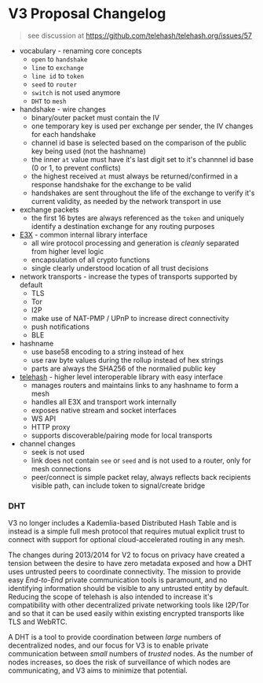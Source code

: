 V3 Proposal Changelog
=====================

> see discussion at
> https://github.com/telehash/telehash.org/issues/57

* vocabulary - renaming core concepts
  * `open` to `handshake`
  * `line` to `exchange`
  * `line id` to `token`
  * `seed` to `router`
  * `switch` is not used anymore
  * `DHT` to `mesh`
* handshake - wire changes
  * binary/outer packet must contain the IV
  * one temporary key is used per exchange per sender, the IV changes for each handshake
  * channel id base is selected based on the comparison of the public key being used (not the hashname)
  * the inner `at` value must have it's last digit set to it's channnel id base (0 or 1, to prevent conflicts)
  * the highest received `at` must always be returned/confirmed in a response handshake for the exchange to be valid
  * handshakes are sent throughout the life of the exchange to verify it's current validity, as needed by the network transport in use
* exchange packets
  * the first 16 bytes are always referenced as the `token` and uniquely identify a destination exchange for any routing purposes
* [E3X](E3X.md) - common internal library interface
  * all wire protocol processing and generation is *cleanly* separated from higher level logic
  * encapsulation of all crypto functions
  * single clearly understood location of all trust decisions
* network transports - increase the types of transports supported by default
  * TLS
  * Tor
  * I2P
  * make use of NAT-PMP / UPnP to increase direct connectivity
  * push notifications
  * BLE
* hashname
  * use base58 encoding to a string instead of hex
  * use raw byte values during the rollup instead of hex strings
  * parts are always the SHA256 of the normalied public key 
* [telehash](telehash.md) - higher level interoperable library with easy interface
  * manages routers and maintains links to any hashname to form a mesh
  * handles all E3X and transport work internally
  * exposes native stream and socket interfaces
  * WS API
  * HTTP proxy
  * supports discoverable/pairing mode for local transports
* channel changes
  * seek is not used
  * link does not contain `see` or `seed` and is not used to a router, only for mesh connections
  * peer/connect is simple packet relay, always reflects back recipients visible path, can include token to signal/create bridge


### DHT

V3 no longer includes a Kademlia-based Distributed Hash Table and is instead is a simple full mesh protocol that requires mutual explicit trust to connect with support for optional cloud-accelerated routing in any mesh.

The changes during 2013/2014 for V2 to focus on privacy have created a tension between the desire to have zero metadata exposed and how a DHT uses untrusted peers to coordinate connectivity.  The mission to provide easy *End-to-End* private communication tools is paramount, and no identifying information should be visible to any untrusted entity by default.  Reducing the scope of telehash is also intended to increase it's compatibility with other decentralized private networking tools like I2P/Tor and so that it can be used easily within existing encrypted transports like TLS and WebRTC.

A DHT is a tool to provide coordination between *large* numbers of decentralized nodes, and our focus for V3 is to enable private communication between *small* numbers of *trusted* nodes.  As the number of nodes increases, so does the risk of surveillance of which nodes are communicating, and V3 aims to minimize that potential.
